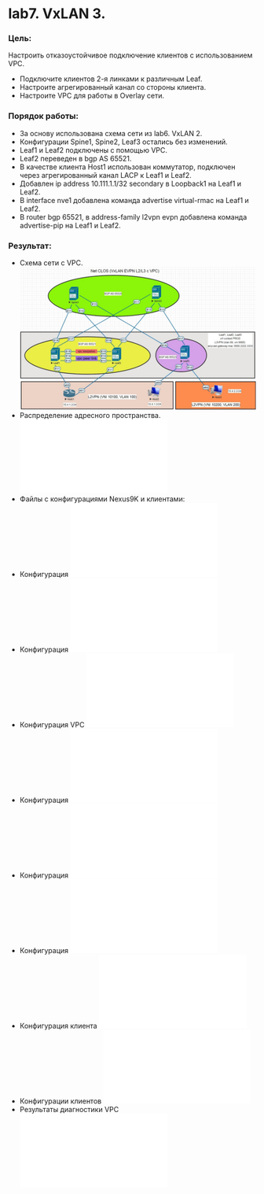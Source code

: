 # lab7. VxLAN 3.
### Цель: 
Настроить отказоустойчивое подключение клиентов с использованием VPC.
- Подключите клиентов 2-я линками к различным Leaf.
- Настроите агрегированный канал со стороны клиента.
- Настроите VPC для работы в Overlay сети.
### Порядок работы:
- За основу использована схема сети из lab6. VxLAN 2.
- Конфигурации Spine1, Spine2, Leaf3 остались без изменений.
- Leaf1 и Leaf2 подключены с помощью VPC. 
- Leaf2 переведен в bgp AS 65521.
- В качестве клиента Host1 использован коммутатор, подключен через агрегированный канал LACP к Leaf1 и Leaf2.
- Добавлен ip address 10.111.1.1/32 secondary в Loopback1 на Leaf1 и Leaf2.
- В interface nve1 добавлена команда advertise virtual-rmac на Leaf1 и Leaf2.
- В router bgp 65521, в address-family l2vpn evpn добавлена команда advertise-pip на Leaf1 и Leaf2.
### Результат:
- Схема сети с VPC.
![Схема сети с VPC](Схема%20VXLAN%20с%20VPC.jpg)
- Распределение адресного пространства.
![Адресное пространство](Распределение%20адресного%20пространства.md)
- Файлы с конфигурациями Nexus9K и клиентами:
- Конфигурация
![Spine1](Spine1_config.txt)
- Конфигурация
![Spine2](Spine2_config.txt)
- Конфигурация VPC
![для Leaf1 и Leaf2](vpc_config.txt)
- Конфигурация
![Leaf1](Leaf1_config.txt)
- Конфигурация
![Leaf2](Leaf2_config.txt)
- Конфигурация
![Leaf3](Leaf3_config.txt)
- Конфигурация клиента
![Host1](Host1_config.txt)
- Конфигурации клиентов
![Hosts2-3](Hosts.txt)
- Результаты диагностики VPC
![Вывод команд](Diagnostic%20vpc.txt)
